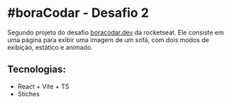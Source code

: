 # #boraCodar - Desafio 2

Segundo projeto do desafio <a href="https://boracodar.dev/">boracodar.dev</a> da rocketseat. Ele consiste em uma página para exibir uma imagem de um sofá, com dois modos de exibição, estático e animado.

## Tecnologias:
 - React + Vite + TS
 - Stiches
